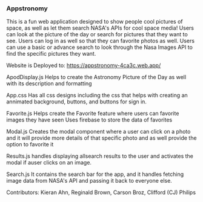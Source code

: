### Appstronomy



This is a fun web application designed to show people cool pictures of space, as well as let them search NASA's APIs for cool space media! Users can look at the picture of the day or search for pictures that they want to see. Users can log in as well so that they can favorite photos as well. Users can use a basic or advance search to look through the Nasa Images API to find the specific pictures they want.

Website is Deployed to: https://appstronomy-4ca3c.web.app/

ApodDisplay.js
Helps to create the Astronomy Picture of the Day as well with its description and formatting

App.css
Has all css designs including the css that helps with creating an annimated background, buttons,
and buttons for sign in.

Favorite.js
Helps create the Favorite feature where users can favorite images they have seen
Uses firebase to store the data of favorites

Modal.js
Creates the modal component where a user can click on a photo and it will provide more
details of that specific photo and as well provide the option to favorite it

Results.js
handles displaying allsearch results to the user and activates the modal if auser clicks on an image.

Search.js
It contains the search bar for the app, and it handles fetching image data from NASA's API and
passing it back to everyone else.



Contributors: Kieran Ahn, Reginald Brown, Carson Broz, Clifford (CJ) Philips
